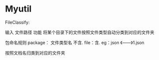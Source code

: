 # Myutil



FileClassify:

输入 文件路径 功能 将某个目录下的文件按照文件类型自动分类到对应的文件夹

包命名规则 package： 文件类型名 不含.  file：含.   eg：json 《——》1.json

按照文档名归类到对应的文件夹
